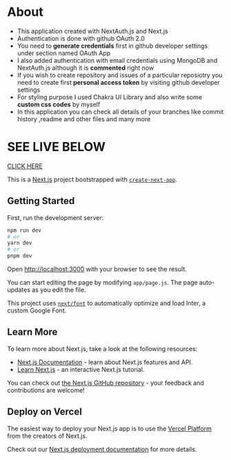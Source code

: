 # About 

+ This application created with NextAuth.js and Next.js 
+ Authentication is done with github OAuth 2.0 
+ You need to **generate credentials** first in github developer settings under section named OAuth App
+ I also added authentication with email credentials using MongoDB and NextAuth.js although it is **commented** right now 
+ If you wish to create repository and issues of a particular reposiotry you need to create first **personal access token** by visiting github developer settings
+ For styling purpose I used Chakra UI Library and also write some **custom css codes** by myself
+ In this application you can check all details of your branches like commit history ,readme and other files and many more
  

# SEE LIVE BELOW
[CLICK HERE](https://github-oauthapp.vercel.app/)





This is a [Next.js](https://nextjs.org/) project bootstrapped with [`create-next-app`](https://github.com/vercel/next.js/tree/canary/packages/create-next-app).

## Getting Started

First, run the development server:

```bash
npm run dev
# or
yarn dev
# or
pnpm dev
```

Open [http://localhost:3000](http://localhost:3000) with your browser to see the result.

You can start editing the page by modifying `app/page.js`. The page auto-updates as you edit the file.

This project uses [`next/font`](https://nextjs.org/docs/basic-features/font-optimization) to automatically optimize and load Inter, a custom Google Font.

## Learn More

To learn more about Next.js, take a look at the following resources:

- [Next.js Documentation](https://nextjs.org/docs) - learn about Next.js features and API.
- [Learn Next.js](https://nextjs.org/learn) - an interactive Next.js tutorial.

You can check out [the Next.js GitHub repository](https://github.com/vercel/next.js/) - your feedback and contributions are welcome!

## Deploy on Vercel

The easiest way to deploy your Next.js app is to use the [Vercel Platform](https://vercel.com/new?utm_medium=default-template&filter=next.js&utm_source=create-next-app&utm_campaign=create-next-app-readme) from the creators of Next.js.

Check out our [Next.js deployment documentation](https://nextjs.org/docs/deployment) for more details.
